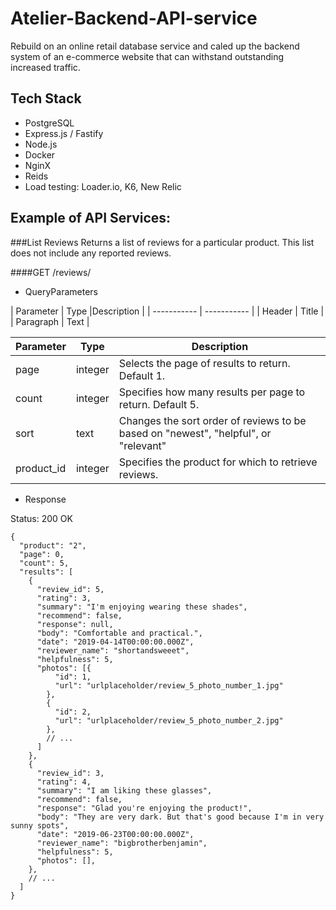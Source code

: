 # Atelier-Backend-API-service
Rebuild on an online retail database service and caled up the backend system of an e-commerce website that can withstand outstanding increased traffic.

## Tech Stack
- PostgreSQL
- Express.js / Fastify
- Node.js
- Docker
- NginX
- Reids
- Load testing: Loader.io, K6, New Relic

## Example of API Services:
###List Reviews
Returns a list of reviews for a particular product. This list does not include any reported reviews.

####GET /reviews/

- QueryParameters

| Parameter      | Type |Description  |
| ----------- | ----------- |
| Header      | Title       |
| Paragraph   | Text        |

|Parameter	 | Type |	Description  |
-------------|------|--------------|
|page|	integer|	Selects the page of results to return. Default 1.|
|count|	integer|	Specifies how many results per page to return. Default 5.|
|sort|	text|	Changes the sort order of reviews to be based on "newest", "helpful", or "relevant"|
|product_id|	integer|	Specifies the product for which to retrieve reviews.|

- Response

Status: 200 OK

```
{
  "product": "2",
  "page": 0,
  "count": 5,
  "results": [
    {
      "review_id": 5,
      "rating": 3,
      "summary": "I'm enjoying wearing these shades",
      "recommend": false,
      "response": null,
      "body": "Comfortable and practical.",
      "date": "2019-04-14T00:00:00.000Z",
      "reviewer_name": "shortandsweeet",
      "helpfulness": 5,
      "photos": [{
          "id": 1,
          "url": "urlplaceholder/review_5_photo_number_1.jpg"
        },
        {
          "id": 2,
          "url": "urlplaceholder/review_5_photo_number_2.jpg"
        },
        // ...
      ]
    },
    {
      "review_id": 3,
      "rating": 4,
      "summary": "I am liking these glasses",
      "recommend": false,
      "response": "Glad you're enjoying the product!",
      "body": "They are very dark. But that's good because I'm in very sunny spots",
      "date": "2019-06-23T00:00:00.000Z",
      "reviewer_name": "bigbrotherbenjamin",
      "helpfulness": 5,
      "photos": [],
    },
    // ...
  ]
}
```
